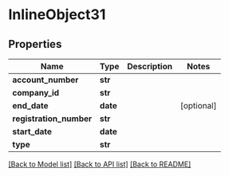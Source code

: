 # InlineObject31

## Properties
Name | Type | Description | Notes
------------ | ------------- | ------------- | -------------
**account_number** | **str** |  | 
**company_id** | **str** |  | 
**end_date** | **date** |  | [optional] 
**registration_number** | **str** |  | 
**start_date** | **date** |  | 
**type** | **str** |  | 

[[Back to Model list]](../README.md#documentation-for-models) [[Back to API list]](../README.md#documentation-for-api-endpoints) [[Back to README]](../README.md)


